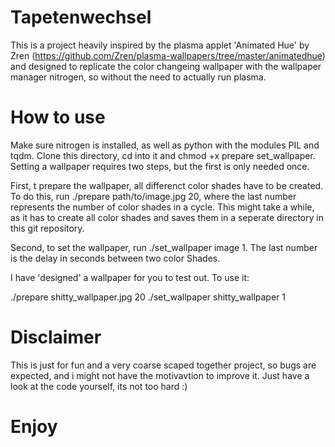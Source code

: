 # Tapetenwechsel

This is a project heavily inspired by the plasma applet 'Animated Hue' by Zren (https://github.com/Zren/plasma-wallpapers/tree/master/animatedhue) and designed to replicate the color changeing wallpaper with the wallpaper manager nitrogen, so without the need to actually run plasma.

# How to use
Make sure nitrogen is installed, as well as python with the modules PIL and tqdm.
Clone this directory, cd into it and chmod +x prepare set_wallpaper.
Setting a wallpaper requires two steps, but the first is only needed once.

First, t prepare the wallpaper,  all differenct color shades have to be created. To do this, run ./prepare path/to/image.jpg 20, where the last number represents the number of color shades in a cycle. This might take a while, as it has to create all color shades and saves them in a seperate directory in this git repository.

Second, to set the wallpaper, run ./set_wallpaper image 1. The last number is the delay in seconds between two color Shades.

I have 'designed' a wallpaper for you to test out. To use it:

./prepare shitty_wallpaper.jpg 20
./set_wallpaper shitty_wallpaper 1

# Disclaimer
This is just for fun and a very coarse scaped together project, so bugs are expected, and i might not have the motivavtion to improve it. Just have a look at the code yourself, its not too hard :)

# Enjoy
